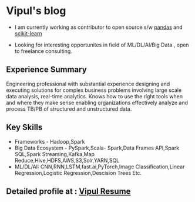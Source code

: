 # Vipul's blog

- I am currently working as contributor to open source s/w [pandas](https://github.com/pandas-dev/pandas) and [scikit-learn](https://github.com/scikit-learn/scikit-learn)<br>

- Looking for interesting opportunites in field of ML/DL/AI/Big Data , open to freelance consulting.

## Experience Summary

Engineering professional with substantial experience designing and executing solutions for complex business problems involving large scale data analysis, real-time analytics. Knows how to use the right tools when and where they make sense enabling organizations effectively analyze and process TB/PB of structured and unstructured data.

## Key Skills

- Frameworks - Hadoop,Spark
- Big Data Ecosystem - PySpark,Scala- Spark,Data Frames API,Spark SQL,Spark Streaming,Kafka,Map Reduce,Hive,HDFS,AWS,S3,Solr,YARN,SQL
- ML/DL/AI: CNN,RNN,LSTM,fast.ai,PyTorch,Image Classification,Linear Regression,Logistic Regression,Descision Trees Etc.

## Detailed profile at : [Vipul Resume](https://vipulrai91.github.io/markdown-cv/)
